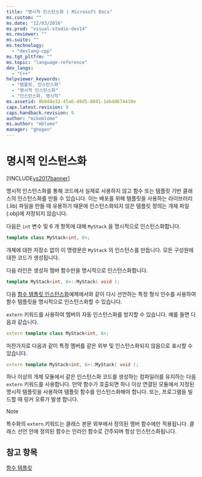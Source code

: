 ```yaml
---
title: "명시적 인스턴스화 | Microsoft Docs"
ms.custom: ""
ms.date: "12/03/2016"
ms.prod: "visual-studio-dev14"
ms.reviewer: ""
ms.suite: ""
ms.technology: 
  - "devlang-cpp"
ms.tgt_pltfrm: ""
ms.topic: "language-reference"
dev_langs: 
  - "C++"
helpviewer_keywords: 
  - "템플릿, 인스턴스화"
  - "명시적 인스턴스화"
  - "인스턴스화, 명시적"
ms.assetid: 8b0d4e32-45a6-49d5-8041-1ebdd674410e
caps.latest.revision: 9
caps.handback.revision: 9
author: "mikeblome"
ms.author: "mblome"
manager: "ghogen"
---
```

# 명시적 인스턴스화
[!INCLUDE[vs2017banner](../assembler/inline/includes/vs2017banner.md)]

명시적 인스턴스화를 통해 코드에서 실제로 사용하지 않고 함수 또는 템플릿 기반 클래스의 인스턴스화를 만들 수 있습니다.  이는 배포를 위해 템플릿을 사용하는 라이브러리\(.lib\) 파일을 만들 때 유용하기 때문에 인스턴스화되지 않은 템플릿 정의는 개체 파일\(.obj\)에 저장되지 않습니다.  
  
 다음은 `int` 변수 및 6 개 항목에 대해 `MyStack` 을 명시적으로 인스턴스화합니다.  
  
```cpp  
template class MyStack<int, 6>;  
```  
  
 개체에 대한 저장소 없이 이 명령문은 `MyStack` 의 인스턴스를 만듭니다.  모든 구성원에 대한 코드가 생성됩니다.  
  
 다음 라인은 생성자 멤버 함수만을 명시적으로 인스턴스화합니다.  
  
```cpp  
template MyStack<int, 6>::MyStack( void );  
```  
  
 다음 [함수 템플릿 인스턴스화](../cpp/function-template-instantiation.md)예제에서와 같이 다시 선언하는 특정 형식 인수를 사용하여 함수 템플릿을 명시적으로 인스턴스화할 수 있습니다.  
  
 `extern` 키워드를 사용하여 멤버의 자동 인스턴스화를 방지할 수 있습니다.  예를 들면 다음과 같습니다.  
  
```cpp  
extern template class MyStack<int, 6>;  
```  
  
 마찬가지로 다음과 같이 특정 멤버를 같은 외부 및 인스턴스화되지 않음으로 표시할 수 있습니다.  
  
```cpp  
extern template MyStack<int, 6>::MyStack( void );  
```  
  
 하나 이상의 개체 모듈에서 같은 인스턴스화 코드를 생성하는 컴파일러를 유지하는 다음 `extern` 키워드를 사용합니다.  만약 함수가 호출되면 하나 이상 연결된 모듈에서 지정된 명시적 템플릿을 사용하여 템플릿 함수를 인스턴스화해야 합니다. 또는, 프로그램을 빌드할 때 링커 오류가 발생 합니다.  
  
> [!NOTE]
>  특수화의 `extern` 키워드는 클래스 본문 외부에서 정의된 멤버 함수에만 적용됩니다.  클래스 선언 안에 정의된 함수는 인라인 함수로 간주되며 항상 인스턴스화됩니다.  
  
## 참고 항목  
 [함수 템플릿](../cpp/function-templates.md)